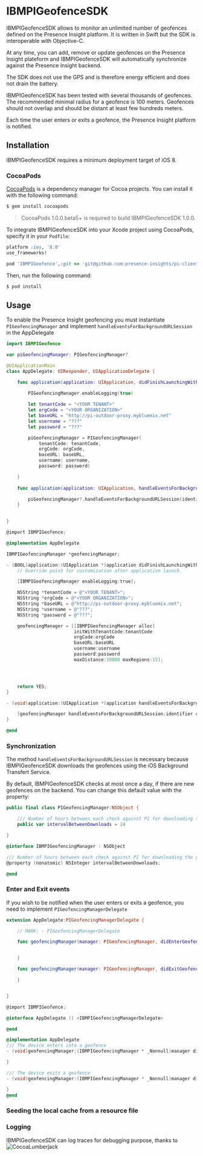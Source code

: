 # IBMPIGeofenceSDK

IBMPIGeofenceSDK allows to monitor an unlimited number of geofences defined on the Presence Insight platform. 
It is written in Swift but the SDK is interoperable with Objective-C.

At any time, you can add, remove or update geofences on the Presence Insight plateform and IBMPIGeofenceSDK 
will automatically synchronize against the Presence Insight backend.

The SDK does not use the GPS and is therefore energy efficient and does not drain the battery.

IBMPIGeofenceSDK has been tested with several thousands of geofences. 
The recommended minimal radius for a geofence is 100 meters. Geofences should not overlap and should be distant
at least few hundreds meters. 

Each time the user enters or exits a geofence, the Presence Insight platform is notified.


## Installation

IBMPIGeofenceSDK requires a minimum deployment target of iOS 8.

### CocoaPods

[CocoaPods](http://cocoapods.org) is a dependency manager for Cocoa projects. You can install it with the following command:

```bash
$ gem install cocoapods
```

> CocoaPods 1.0.0.beta5+ is required to build IBMPIGeofenceSDK 1.0.0.

To integrate IBMPIGeofenceSDK into your Xcode project using CocoaPods, specify it in your `Podfile`:

```ruby
platform :ios, '8.0'
use_frameworks!

pod 'IBMPIGeofence',:git => 'git@github.com:presence-insights/pi-clientsdk-ios.git',  :branch => '89855_dev_outdoor'
```

Then, run the following command:

```bash
$ pod install
```

## Usage

To enable the Presence Insight geofencing  you must instantiate `PIGeofencingManager` 
and implement `handleEventsForBackgroundURLSession` in the AppDelegate

```swift
import IBMPIGeofence

var piGeofencingManager: PIGeofencingManager?

@UIApplicationMain
class AppDelegate: UIResponder, UIApplicationDelegate {

	func application(application: UIApplication, didFinishLaunchingWithOptions launchOptions: [NSObject: AnyObject]?) -> Bool {
	
		PIGeofencingManager.enableLogging(true)

		let tenantCode = "<YOUR TENANT>"
		let orgCode = "<YOUR ORGANIZATION>"
		let baseURL = "http://pi-outdoor-proxy.mybluemix.net"
		let username = "???"
		let password = "???"

		piGeofencingManager = PIGeofencingManager(
			tenantCode: tenantCode,
			orgCode: orgCode,
			baseURL: baseURL,
			username: username,
			password: password)

	}
	
	func application(application: UIApplication, handleEventsForBackgroundURLSession identifier: String, completionHandler: () -> Void) {

		piGeofencingManager?.handleEventsForBackgroundURLSession(identifier, completionHandler: completionHandler)
	}

	
}
```

```objective-c
@import IBMPIGeofence;

@implementation AppDelegate

IBMPIGeofencingManager *geofencingManager;

- (BOOL)application:(UIApplication *)application didFinishLaunchingWithOptions:(NSDictionary *)launchOptions {
	// Override point for customization after application launch.

	[IBMPIGeofencingManager enableLogging:true];

	NSString *tenantCode = @"<YOUR TENANT>";
	NSString *orgCode = @"<YOUR ORGANIZATION>";
	NSString *baseURL = @"http://pi-outdoor-proxy.mybluemix.net";
	NSString *username = @"???";
	NSString *password = @"???";

	geofencingManager = [[IBMPIGeofencingManager alloc]
						 initWithTenantCode:tenantCode
						 orgCode:orgCode
						 baseURL:baseURL
						 username:username
						 password:password
						 maxDistance:10000 maxRegions:15];




	return YES;
}

- (void)application:(UIApplication *)application handleEventsForBackgroundURLSession:(NSString *)identifier completionHandler:(void (^)())completionHandler {

	[geofencingManager handleEventsForBackgroundURLSession:identifier completionHandler:completionHandler];
}

@end
```

### Synchronization

The method `handleEventsForBackgroundURLSession` is necessary because IBMPIGeofenceSDK downloads the geofences using
the iOS Background Transfert Service.

By default, IBMPIGeofenceSDK checks at most once a day, if there are new geofences on the backend. You can change
this default value with the property:

```swift
public final class PIGeofencingManager:NSObject {

	/// Number of hours between each check against PI for downloading the geofence definitions 
	public var intervalBetweenDownloads = 24

}
```

```objective-c
@interface IBMPIGeofencingManager : NSObject

/// Number of hours between each check against PI for downloading the geofence definitions
@property (nonatomic) NSInteger intervalBetweenDownloads;

@end
```

### Enter and Exit events

If you wish to be notified when the user enters or exits a geofence, you need to implement `PIGeofencingManagerDelegate`


```swift
extension AppDelegate:PIGeofencingManagerDelegate {

	// MARK: - PIGeofencingManagerDelegate

	func geofencingManager(manager: PIGeofencingManager, didEnterGeofence geofence: PIGeofence? ) {


	}

	func geofencingManager(manager: PIGeofencingManager, didExitGeofence geofence: PIGeofence? ) {

	}


}

```

```objective-c
@import IBMPIGeofence;

@interface AppDelegate () <IBMPIGeofencingManagerDelegate>

@end

@implementation AppDelegate
/// The device enters into a geofence
- (void)geofencingManager:(IBMPIGeofencingManager * _Nonnull)manager didEnterGeofence:(IBMPIGeofence * _Nullable)geofence {

}

/// The device exits a geofence
- (void)geofencingManager:(IBMPIGeofencingManager * _Nonnull)manager didExitGeofence:(IBMPIGeofence * _Nullable)geofence {

}
@end
```

### Seeding the local cache from a resource file

### Logging

IBMPIGeofenceSDK can log traces for debugging purpose, thanks to ![CocoaLumberjack](https://cocoapods.org/pods/CocoaLumberjack)



